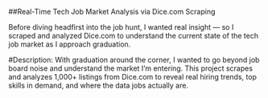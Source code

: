 ##Real-Time Tech Job Market Analysis via Dice.com Scraping

Before diving headfirst into the job hunt, I wanted real insight — so I scraped and analyzed Dice.com to understand the current state of the tech job market as I approach graduation.

#Description:
With graduation around the corner, I wanted to go beyond job board noise and understand the market I’m entering. This project scrapes and analyzes 1,000+ listings from Dice.com to reveal real hiring trends, top skills in demand, and where the data jobs actually are.
